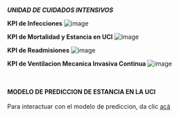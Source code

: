 ***UNIDAD DE CUIDADOS INTENSIVOS***

**KPI de Infecciones**
![image](Images/KPI-Infeccion.png)

**KPI de Mortalidad y Estancia en UCI**
![image](Images/KPI-Mortalidad.png)

**KPI de Readmisiones**
![image](Images/KPI-Readmisiones.png)

**KPI de Ventilacion Mecanica Invasiva Continua**
![image](Images/KPI-Ventilacion-Mecanica.png)

<br><br>
**MODELO DE PREDICCION DE ESTANCIA EN LA UCI**<br>
<br>
Para interactuar con el modelo de prediccion, da clic [acá](https://juanrs26-pf-cuidados-intensivos-modelstay-sne0xn.streamlit.app/)